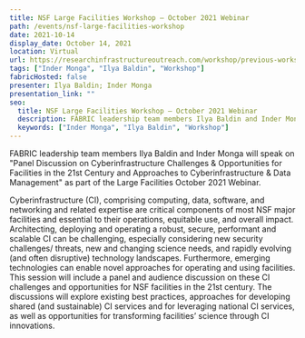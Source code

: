 ```yaml
---
title: NSF Large Facilities Workshop – October 2021 Webinar
path: /events/nsf-large-facilities-workshop
date: 2021-10-14
display_date: October 14, 2021
location: Virtual
url: https://researchinfrastructureoutreach.com/workshop/previous-workshops/
tags: ["Inder Monga", "Ilya Baldin", "Workshop"]
fabricHosted: false
presenter: Ilya Baldin; Inder Monga
presentation_link: ""
seo:
  title: NSF Large Facilities Workshop – October 2021 Webinar
  description: FABRIC leadership team members Ilya Baldin and Inder Monga will speak on "Panel Discussion on Cyberinfrastructure Challenges & Opportunities for Facilities in the 21st Century and Approaches to Cyberinfrastructure & Data Management" as part of the Large Facilities October 2021 Webinar.
  keywords: ["Inder Monga", "Ilya Baldin", "Workshop"]
---
```


FABRIC leadership team members Ilya Baldin and Inder Monga will speak on "Panel Discussion on Cyberinfrastructure Challenges & Opportunities for Facilities in the 21st Century and Approaches to Cyberinfrastructure & Data Management" as part of the Large Facilities October 2021 Webinar.

Cyberinfrastructure (CI), comprising computing, data, software, and networking and related expertise are critical components of most NSF major facilities and essential to their operations, equitable use, and overall impact. Architecting, deploying and operating a robust, secure, performant and scalable CI can be challenging, especially considering new security challenges/ threats, new and changing science needs, and rapidly evolving (and often disruptive) technology landscapes. Furthermore, emerging technologies can enable novel approaches for operating and using facilities. This session will include a panel and audience discussion on these CI challenges and opportunities for NSF facilities in the 21st century. The discussions will explore existing best practices, approaches for developing shared (and sustainable) CI services and for leveraging national CI services, as well as opportunities for transforming facilities’ science through CI innovations.
